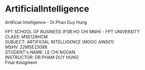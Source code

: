 # ArtificialIntelligence
Artificial Intelligence - Dr.Phan Duy Hung

FPT SCHOOL OF BUSINESS (FSB HO CHI MNH) - FPT UNIVERSITY </br>
CLASS: MSE12#HCM </br>
SUBJECT: ARTIFICIAL INTELLIGENCE (MOOC AIN501) </br>
MSHV: 22MSE23088 </br>
STUDENT's NAME: LE CHI NGOAN </br>
INSTRUCTOR: DR.PHAM DUY HUNG </br>
Final Assigment